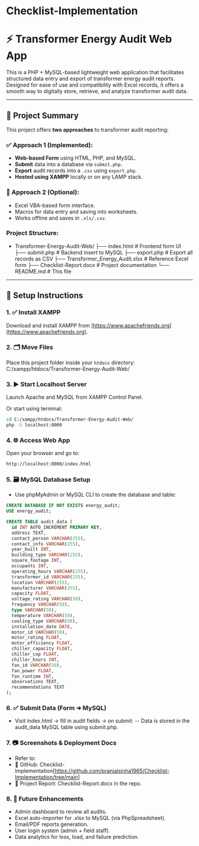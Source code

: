 # Checklist-Implementation

# ⚡ Transformer Energy Audit Web App

This is a PHP + MySQL-based lightweight web application that facilitates structured data entry and export of transformer energy audit reports. Designed for ease of use and compatibility with Excel records, it offers a smooth way to digitally store, retrieve, and analyze transformer audit data.

---

## 📘 Project Summary

This project offers **two approaches** to transformer audit reporting:

### ✅ Approach 1 (Implemented):
- **Web-based Form** using HTML, PHP, and MySQL.
- **Submit** data into a database via `submit.php`.
- **Export** audit records into a `.csv` using `export.php`.
- **Hosted using XAMPP** locally or on any LAMP stack.

### 📁 Approach 2 (Optional):
- Excel VBA-based form interface.
- Macros for data entry and saving into worksheets.
- Works offline and saves in `.xls/.csv`.

### Project Structure: 
 - Transformer-Energy-Audit-Web/ 
├── index.html # Frontend form UI 
├── submit.php # Backend insert to MySQL 
├── export.php # Export all records as CSV 
├── Transformer_Energy_Audit.xlsx # Reference Excel form 
├── Checklist-Report.docx # Project documentation 
└── README.md # This file

---

## 🔧 Setup Instructions

### 1. ✅ Install XAMPP
Download and install XAMPP from [https://www.apachefriends.org](https://www.apachefriends.org).

### 2. 🗂 Move Files
Place this project folder inside your `htdocs` directory:
C:/xampp/htdocs/Transformer-Energy-Audit-Web/

### 3. ▶️ Start Localhost Server
Launch Apache and MySQL from XAMPP Control Panel.

Or start using terminal:
```bash
cd C:/xampp/htdocs/Transformer-Energy-Audit-Web/
php -S localhost:8000
```

### 4. 🌐 Access Web App
Open your browser and go to:
```bash
http://localhost:8000/index.html
```

### 5. 🗃️ MySQL Database Setup
 - Use phpMyAdmin or MySQL CLI to create the database and table:
``` SQL
CREATE DATABASE IF NOT EXISTS energy_audit;
USE energy_audit;

CREATE TABLE audit_data (
  id INT AUTO_INCREMENT PRIMARY KEY,
  address TEXT,
  contact_person VARCHAR(255),
  contact_info VARCHAR(255),
  year_built INT,
  building_type VARCHAR(255),
  square_footage INT,
  occupants INT,
  operating_hours VARCHAR(255),
  transformer_id VARCHAR(255),
  location VARCHAR(255),
  manufacturer VARCHAR(255),
  capacity FLOAT,
  voltage_rating VARCHAR(50),
  frequency VARCHAR(50),
  type VARCHAR(50),
  temperature VARCHAR(50),
  cooling_type VARCHAR(50),
  installation_date DATE,
  motor_id VARCHAR(50),
  motor_rating FLOAT,
  motor_efficiency FLOAT,
  chiller_capacity FLOAT,
  chiller_cop FLOAT,
  chiller_hours INT,
  fan_id VARCHAR(50),
  fan_power FLOAT,
  fan_runtime INT,
  observations TEXT,
  recommendations TEXT
);
```
### 6. ✅ Submit Data (Form ➜ MySQL)
 - Visit index.html → fill in audit fields → on submit:
-- Data is stored in the audit_data MySQL table using submit.php.

### 7. 📷 Screenshots & Deployment Docs
 - Refer to:
 - 📎 GitHub: Checklist-Implementation[https://github.com/pranjalsinha1965/Checklist-Implementation/tree/main]
 - 📎 Project Report: Checklist-Report.docx in the repo.

### 8. 🚀 Future Enhancements
- Admin dashboard to review all audits.
- Excel auto-importer for .xlsx to MySQL (via PhpSpreadsheet).
- Email/PDF reports generation.
- User login system (admin + field staff).
- Data analytics for loss, load, and failure prediction.

